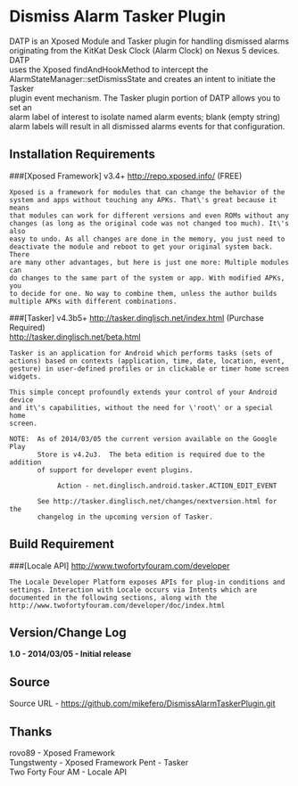 Dismiss Alarm Tasker Plugin
========================================
DATP is an Xposed Module and Tasker plugin for handling dismissed alarms  
originating from the KitKat Desk Clock (Alarm Clock) on Nexus 5 devices.  DATP  
uses the Xposed findAndHookMethod to intercept the  
AlarmStateManager::setDismissState and creates an intent to initiate the Tasker  
plugin event mechanism.  The Tasker plugin portion of DATP allows you to set an  
alarm label of interest to isolate named alarm events; blank (empty string)  
alarm labels will result in all dismissed alarms events for that configuration.  

Installation Requirements
----------------------------------------

###[Xposed Framework] v3.4+
http://repo.xposed.info/ (FREE)
 
    Xposed is a framework for modules that can change the behavior of the
    system and apps without touching any APKs. That\'s great because it means
    that modules can work for different versions and even ROMs without any
    changes (as long as the original code was not changed too much). It\'s also
    easy to undo. As all changes are done in the memory, you just need to
    deactivate the module and reboot to get your original system back. There
    are many other advantages, but here is just one more: Multiple modules can
    do changes to the same part of the system or app. With modified APKs, you
    to decide for one. No way to combine them, unless the author builds
    multiple APKs with different combinations.

###[Tasker] v4.3b5+
http://tasker.dinglisch.net/index.html (Purchase Required)  
http://tasker.dinglisch.net/beta.html

    Tasker is an application for Android which performs tasks (sets of
    actions) based on contexts (application, time, date, location, event,
    gesture) in user-defined profiles or in clickable or timer home screen
    widgets.

    This simple concept profoundly extends your control of your Android device
    and it\'s capabilities, without the need for \'root\' or a special home
    screen.
     
    NOTE:  As of 2014/03/05 the current version available on the Google Play
           Store is v4.2u3.  The beta edition is required due to the addition
           of support for developer event plugins.
            
                Action - net.dinglisch.android.tasker.ACTION_EDIT_EVENT
            
           See http://tasker.dinglisch.net/changes/nextversion.html for the
           changelog in the upcoming version of Tasker.

Build Requirement
----------------------------------------

###[Locale API]
http://www.twofortyfouram.com/developer
  
    The Locale Developer Platform exposes APIs for plug-in conditions and
    settings. Interaction with Locale occurs via Intents which are
    documented in the following sections, along with the
    http://www.twofortyfouram.com/developer/doc/index.html

Version/Change Log
----------------------------------------
**1.0 - 2014/03/05 - Initial release**

Source
----------------------------------------
Source URL - https://github.com/mikefero/DismissAlarmTaskerPlugin.git

Thanks
----------------------------------------
rovo89 - Xposed Framework  
Tungstwenty - Xposed Framework
Pent - Tasker  
Two Forty Four AM - Locale API  
